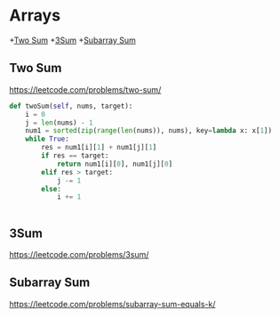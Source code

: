 # Arrays

+[Two Sum](#two-sum)
+[3Sum](#3sum)
+[Subarray Sum](#subarray-sum)

## Two Sum

https://leetcode.com/problems/two-sum/

```python
def twoSum(self, nums, target):
    i = 0
    j = len(nums) - 1
    num1 = sorted(zip(range(len(nums)), nums), key=lambda x: x[1])
    while True:
        res = num1[i][1] + num1[j][1]
        if res == target:
            return num1[i][0], num1[j][0]
        elif res > target:
            j -= 1
        else:
            i += 1
                
```

## 3Sum

https://leetcode.com/problems/3sum/



## Subarray Sum

https://leetcode.com/problems/subarray-sum-equals-k/
